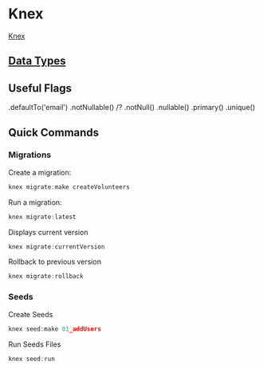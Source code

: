 # Knex

[Knex](http://knexjs.org/)

## [Data Types](http://knexjs.org/#Schema-Building)

## Useful Flags

.defaultTo('email')
.notNullable() /? .notNull()
.nullable()
.primary()
.unique()

## Quick Commands

### Migrations

Create a migration:

```javascript
knex migrate:make createVolunteers
```

Run a migration:

```javascript
knex migrate:latest
```

Displays current version

```javascript
knex migrate:currentVersion
```

Rollback to previous version

```javascript
knex migrate:rollback
```

### Seeds

Create Seeds

```javascript
knex seed:make 01_addUsers
```

Run Seeds Files

```javascript
knex seed:run
```
